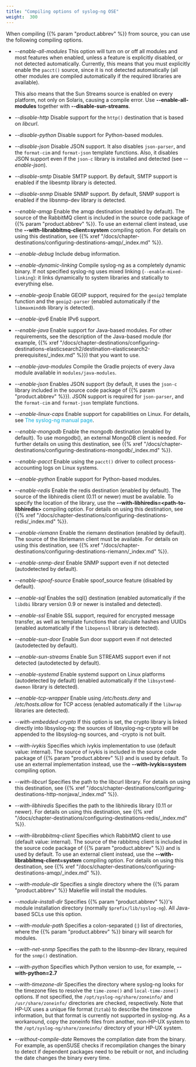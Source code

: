 ```yaml
---
title: "Compiling options of syslog-ng OSE"
weight:  300
---
```

<!-- DISCLAIMER: This file is based on the syslog-ng Open Source Edition documentation https://github.com/balabit/syslog-ng-ose-guides/commit/2f4a52ee61d1ea9ad27cb4f3168b95408fddfdf2 and is used under the terms of The syslog-ng Open Source Edition Documentation License. The file has been modified by Axoflow. -->

When compiling {{% param "product.abbrev" %}} from source, you can use the following compiling options.

  - *--enable-all-modules* This option will turn on or off all modules and most features when enabled, unless a feature is explicitly disabled, or not detected automatically. Currently, this means that you must explicitly enable the `pacct()` source, since it is not detected automatically (all other modules are compiled automatically if the required libraries are available).
    
    This also means that the Sun Streams source is enabled on every platform, not only on Solaris, causing a compile error. Use **--enable-all-modules** together with **--disable-sun-streams**.

  - *--disable-http* Disable support for the `http()` destination that is based on *libcurl*.

  - *--disable-python* Disable support for Python-based modules.

  - *--disable-json* Disable JSON support. It also disables `json-parser`, and the `format-cim` and `format-json` template functions. Also, it disables JSON support even if the `json-c` library is installed and detected (see *--enable-json*).

  - *--disable-smtp* Disable SMTP support. By default, SMTP support is enabled if the libesmtp library is detected.

  - *--disable-snmp* Disable SNMP support. By default, SNMP support is enabled if the libsnmp-dev library is detected.

  - *--enable-amqp* Enable the amqp destination (enabled by default). The source of the RabbitMQ client is included in the source code package of {{% param "product.abbrev" %}}. To use an external client instead, use the **--with-librabbitmq-client=system** compiling option. For details on using this destination, see {{% xref "/docs/chapter-destinations/configuring-destinations-amqp/_index.md" %}}.

  - *--enable-debug* Include debug information.

  - *--enable-dynamic-linking* Compile syslog-ng as a completely dynamic binary. If not specified syslog-ng uses mixed linking (`--enable-mixed-linking`): it links dynamically to system libraries and statically to everything else.

  - *--enable-geoip* Enable GEOIP support, required for the `geoip2` template function and the `geoip2-parser` (enabled automatically if the `libmaxminddb` library is detected).

  - *--enable-ipv6* Enable IPv6 support.

  - *--enable-java* Enable support for Java-based modules. For other requirements, see the description of the Java-based module (for example, {{% xref "/docs/chapter-destinations/configuring-destinations-elasticsearch2/destination-elasticsearch2-prerequisites/_index.md" %}}) that you want to use.

  - *--enable-java-modules* Compile the Gradle projects of every Java module available in `modules/java-modules`.

  - *--enable-json* Enables JSON support (by default, it uses the `json-c` library included in the source code package of {{% param "product.abbrev" %}}). JSON support is required for `json-parser`, and the `format-cim` and `format-json` template functions.

  - *--enable-linux-caps* Enable support for capabilities on Linux. For details, see <span class="mcFormatColor" style="color: #04aada;">The syslog-ng manual page</span>.

  - *--enable-mongodb* Enable the mongodb destination (enabled by default). To use <span class="code">mongodb()</span>, an external MongoDB client is needed. For further details on using this destination, see {{% xref "/docs/chapter-destinations/configuring-destinations-mongodb/_index.md" %}}.

  - *--enable-pacct* Enable using the `pacct()` driver to collect process-accounting logs on Linux systems.

  - *--enable-python* Enable support for Python-based modules.

  - *--enable-redis* Enable the redis destination (enabled by default). The source of the libhiredis client (0.11 or newer) must be available. To specify the location of the library, use the **--with-libhiredis=\<path-to-libhiredis\>** compiling option. For details on using this destination, see {{% xref "/docs/chapter-destinations/configuring-destinations-redis/_index.md" %}}.

  - *--enable-riemann* Enable the riemann destination (enabled by default). The source of the libriemann client must be available. For details on using this destination, see {{% xref "/docs/chapter-destinations/configuring-destinations-riemann/_index.md" %}}.

  - *--enable-snmp-dest* Enable SNMP support even if not detected (autodetected by default).

  - *--enable-spoof-source* Enable spoof_source feature (disabled by default).

  - *--enable-sql* Enables the sql() destination (enabled automatically if the `libdbi` library version 0.9 or newer is installed and detected).

  - *--enable-ssl* Enable SSL support, required for encrypted message transfer, as well as template functions that calculate hashes and UUIDs (enabled automatically if the `libopenssl` library is detected).

  - *--enable-sun-door* Enable Sun door support even if not detected (autodetected by default).

  - *--enable-sun-streams* Enable Sun STREAMS support even if not detected (autodetected by default).

  - *--enable-systemd* Enable systemd support on Linux platforms (autodetected by default) (enabled automatically if the `libsystemd-daemon` library is detected).

  - *--enable-tcp-wrapper* Enable using */etc/hosts.deny* and */etc/hosts.allow* for TCP access (enabled automatically if the `libwrap` libraries are detected).

  - *--with-embedded-crypto* If this option is set, the crypto library is linked directly into libsyslog-ng: the sources of libsyslog-ng-crypto will be appended to the libsyslog-ng sources, and -crypto is not built.

  - *--with-ivykis* Specifies which ivykis implementation to use (default value: internal). The source of ivykis is included in the source code package of {{% param "product.abbrev" %}} and is used by default. To use an external implementation instead, use the **--with-ivykis=system** compiling option.

  - *--with-libcurl* Specifies the path to the libcurl library. For details on using this destination, see {{% xref "/docs/chapter-destinations/configuring-destinations-http-nonjava/_index.md" %}}.

  - *--with-libhiredis* Specifies the path to the libhiredis library (0.11 or newer). For details on using this destination, see {{% xref "/docs/chapter-destinations/configuring-destinations-redis/_index.md" %}}.

  - *--with-librabbitmq-client* Specifies which RabbitMQ client to use (default value: internal). The source of the rabbitmq client is included in the source code package of {{% param "product.abbrev" %}} and is used by default. To use an external client instead, use the **--with-librabbitmq-client=system** compiling option. For details on using this destination, see {{% xref "/docs/chapter-destinations/configuring-destinations-amqp/_index.md" %}}.

  - *--with-module-dir* Specifies a single directory where the {{% param "product.abbrev" %}} Makefile will install the modules.

  - *--module-install-dir* Specifies {{% param "product.abbrev" %}}'s module installation directory (normally `$prefix/lib/syslog-ng`). All Java-based SCLs use this option.

  - *--with-module-path* Specifies a colon-separated (:) list of directories, where the {{% param "product.abbrev" %}} binary will search for modules.

  - *--with-net-snmp* Specifies the path to the libsnmp-dev library, required for the `snmp()` destination.

  - *--with-python* Specifies which Python version to use, for example, **--with-python=2.7**

  - *--with-timezone-dir* Specifies the directory where syslog-ng looks for the timezone files to resolve the `time-zone()` and `local-time-zone()` options. If not specified, the `/opt/syslog-ng/share/zoneinfo/` and `/usr/share/zoneinfo/` directories are checked, respectively. Note that HP-UX uses a unique file format (`tztab`) to describe the timezone information, but that format is currently not supported in syslog-ng. As a workaround, copy the zoneinfo files from another, non-HP-UX system to the `/opt/syslog-ng/share/zoneinfo/` directory of your HP-UX system.

  - *--without-compile-date* Removes the compilation date from the binary. For example, as openSUSE checks if recompilation changes the binary to detect if dependent packages need to be rebuilt or not, and including the date changes the binary every time.
